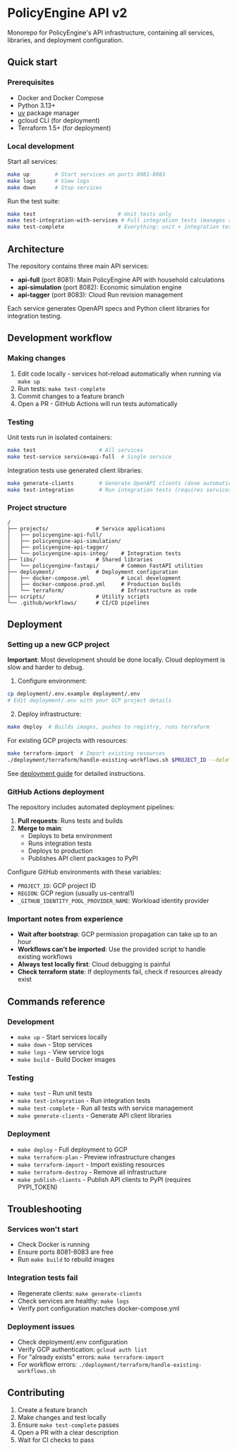 # PolicyEngine API v2

Monorepo for PolicyEngine's API infrastructure, containing all services, libraries, and deployment configuration.

## Quick start

### Prerequisites

- Docker and Docker Compose
- Python 3.13+
- [uv](https://docs.astral.sh/uv/) package manager
- gcloud CLI (for deployment)
- Terraform 1.5+ (for deployment)

### Local development

Start all services:
```bash
make up        # Start services on ports 8081-8083
make logs      # View logs
make down      # Stop services
```

Run the test suite:
```bash
make test                          # Unit tests only
make test-integration-with-services # Full integration tests (manages services automatically)
make test-complete                 # Everything: unit + integration tests
```

## Architecture

The repository contains three main API services:

- **api-full** (port 8081): Main PolicyEngine API with household calculations
- **api-simulation** (port 8082): Economic simulation engine  
- **api-tagger** (port 8083): Cloud Run revision management

Each service generates OpenAPI specs and Python client libraries for integration testing.

## Development workflow

### Making changes

1. Edit code locally - services hot-reload automatically when running via `make up`
2. Run tests: `make test-complete`
3. Commit changes to a feature branch
4. Open a PR - GitHub Actions will run tests automatically

### Testing

Unit tests run in isolated containers:
```bash
make test                    # All services
make test-service service=api-full  # Single service
```

Integration tests use generated client libraries:
```bash
make generate-clients        # Generate OpenAPI clients (done automatically by test commands)
make test-integration        # Run integration tests (requires services running)
```

### Project structure

```
/
├── projects/               # Service applications
│   ├── policyengine-api-full/
│   ├── policyengine-api-simulation/
│   ├── policyengine-api-tagger/
│   └── policyengine-apis-integ/    # Integration tests
├── libs/                   # Shared libraries
│   └── policyengine-fastapi/       # Common FastAPI utilities
├── deployment/             # Deployment configuration
│   ├── docker-compose.yml          # Local development
│   ├── docker-compose.prod.yml     # Production builds
│   └── terraform/                  # Infrastructure as code
├── scripts/                # Utility scripts
└── .github/workflows/      # CI/CD pipelines
```

## Deployment

### Setting up a new GCP project

**Important**: Most development should be done locally. Cloud deployment is slow and harder to debug.

1. Configure environment:
```bash
cp deployment/.env.example deployment/.env
# Edit deployment/.env with your GCP project details
```

2. Deploy infrastructure:
```bash
make deploy  # Builds images, pushes to registry, runs terraform
```

For existing GCP projects with resources:
```bash
make terraform-import  # Import existing resources
./deployment/terraform/handle-existing-workflows.sh $PROJECT_ID --delete  # Handle workflows
```

See [deployment guide](deployment/DEPLOYMENT_GUIDE.md) for detailed instructions.

### GitHub Actions deployment

The repository includes automated deployment pipelines:

1. **Pull requests**: Runs tests and builds
2. **Merge to main**: 
   - Deploys to beta environment
   - Runs integration tests
   - Deploys to production
   - Publishes API client packages to PyPI

Configure GitHub environments with these variables:
- `PROJECT_ID`: GCP project ID
- `REGION`: GCP region (usually us-central1)
- `_GITHUB_IDENTITY_POOL_PROVIDER_NAME`: Workload identity provider

### Important notes from experience

- **Wait after bootstrap**: GCP permission propagation can take up to an hour
- **Workflows can't be imported**: Use the provided script to handle existing workflows
- **Always test locally first**: Cloud debugging is painful
- **Check terraform state**: If deployments fail, check if resources already exist

## Commands reference

### Development
- `make up` - Start services locally
- `make down` - Stop services
- `make logs` - View service logs
- `make build` - Build Docker images

### Testing
- `make test` - Run unit tests
- `make test-integration` - Run integration tests
- `make test-complete` - Run all tests with service management
- `make generate-clients` - Generate API client libraries

### Deployment
- `make deploy` - Full deployment to GCP
- `make terraform-plan` - Preview infrastructure changes
- `make terraform-import` - Import existing resources
- `make terraform-destroy` - Remove all infrastructure
- `make publish-clients` - Publish API clients to PyPI (requires PYPI_TOKEN)

## Troubleshooting

### Services won't start
- Check Docker is running
- Ensure ports 8081-8083 are free
- Run `make build` to rebuild images

### Integration tests fail
- Regenerate clients: `make generate-clients`
- Check services are healthy: `make logs`
- Verify port configuration matches docker-compose.yml

### Deployment issues
- Check deployment/.env configuration
- Verify GCP authentication: `gcloud auth list`
- For "already exists" errors: `make terraform-import`
- For workflow errors: `./deployment/terraform/handle-existing-workflows.sh`

## Contributing

1. Create a feature branch
2. Make changes and test locally
3. Ensure `make test-complete` passes
4. Open a PR with a clear description
5. Wait for CI checks to pass